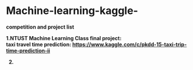 # Machine-learning-kaggle-

<b>competition and project list</b>

<b>1.NTUST Machine Learning Class final project:</br>
        taxi travel time prediction:
        https://www.kaggle.com/c/pkdd-15-taxi-trip-time-prediction-ii

2.
